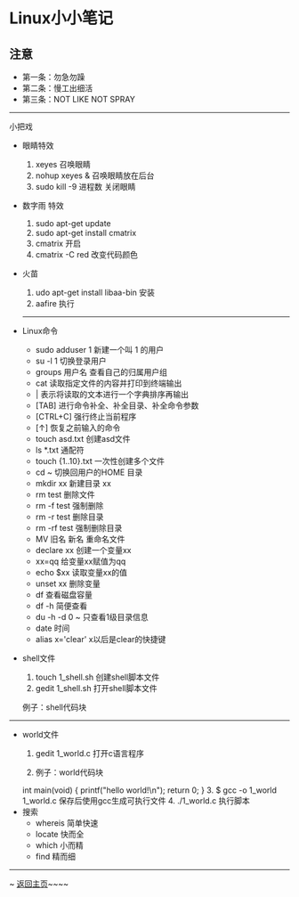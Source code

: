 # Linux小小笔记 #

  ## 注意 ##
  - 第一条：勿急勿躁
-  第二条：慢工出细活
-  第三条：NOT LIKE NOT SPRAY
-  --
  
   小把戏 
- 眼睛特效
   1. xeyes    召唤眼睛
   1. nohup xeyes &  召唤眼睛放在后台
   2. sudo kill -9 进程数  关闭眼睛

- 数字雨 特效
   1. sudo apt-get update 
   2. sudo apt-get install cmatrix
   3. cmatrix  开启
   4. cmatrix -C red  改变代码颜色
- 火苗
   1. udo apt-get install libaa-bin  安装
   2. aafire  执行
  -----
- Linux命令 

   - sudo adduser 1  新建一个叫 1 的用户
   - su -l 1    切换登录用户
   - groups 用户名  查看自己的归属用户组
   - cat    读取指定文件的内容并打印到终端输出
   - |  表示将读取的文本进行一个字典排序再输出       
   - [TAB]      进行命令补全、补全目录、补全命令参数
   - [CTRL+C]   强行终止当前程序
   - [↑]       恢复之前输入的命令
   - touch asd.txt  创建asd文件
   - ls *.txt   通配符
   - touch {1..10}.txt  一次性创建多个文件
   - cd ~  切换回用户的HOME 目录
   - mkdir xx  新建目录 xx
   - rm test 删除文件
   - rm -f test 强制删除
   - rm -r test 删除目录
   - rm -rf test 强制删除目录
   - MV  旧名 新名  重命名文件
   - declare xx 创建一个变量xx
   - xx=qq  给变量xx赋值为qq
   - echo $xx 读取变量xx的值
   - unset xx  删除变量
   - df  查看磁盘容量
   - df -h 简便查看
   - du -h -d 0 ~  只查看1级目录信息 
   - date  时间
   - alias x='clear' x以后是clear的快捷键
  
- shell文件
   1. touch 1_shell.sh 创建shell脚本文件 
   2. gedit 1_shell.sh 打开shell脚本文件


   例子：shell代码块
   <? shell

   #!/bin/bash

   for ((i=0; i<10; i++));do   
   echo "hello shell"

   done

   exit 0

  
   1. chmod 755 1_shell.sh  为文件添加权限
   2. ./hello_shell.sh  执行脚本

****

- world文件
   1. gedit 1_world.c  打开c语言程序
   
   2. 例子：world代码块
   <? world

     #include <stdio.h>

     int main(void)
    {

     printf("hello world!\n");

     return 0;

    }

   3. $ gcc -o 1_world 1_world.c  保存后使用gcc生成可执行文件
   4. ./1_world.c  执行脚本

- 搜索
   - whereis 简单快速
   - locate  快而全
   - which   小而精
   - find    精而细






---------
~ [返回主页](README.md)~~~~
